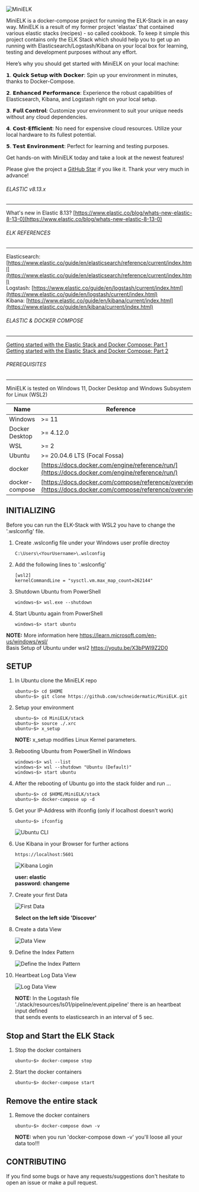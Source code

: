 ![MiniELK](resources/images/MiniELK-Logo02.png)

MiniELK is a docker-compose project for running the ELK-Stack in an easy way. MiniELK is a result of my former project
'elastax' that contained various elastic stacks (recipes) - so called cookbook.
To keep it simple this project contains only the ELK Stack which should help you to get up an running with Elasticsearch/Logstash/Kibana on your local box for learning, testing and development purposes without any effort.

Here’s why you should get started with MiniELK on your local machine:

𝟭. 𝗤𝘂𝗶𝗰𝗸 𝗦𝗲𝘁𝘂𝗽 𝘄𝗶𝘁𝗵 𝗗𝗼𝗰𝗸𝗲𝗿: Spin up your environment in minutes, thanks to Docker-Compose.

𝟮. 𝗘𝗻𝗵𝗮𝗻𝗰𝗲𝗱 𝗣𝗲𝗿𝗳𝗼𝗿𝗺𝗮𝗻𝗰𝗲: Experience the robust capabilities of Elasticsearch, Kibana, and Logstash right on your local setup.

𝟯. 𝗙𝘂𝗹𝗹 𝗖𝗼𝗻𝘁𝗿𝗼𝗹: Customize your environment to suit your unique needs without any cloud dependencies.

𝟰. 𝗖𝗼𝘀𝘁-𝗘𝗳𝗳𝗶𝗰𝗶𝗲𝗻𝘁: No need for expensive cloud resources. Utilize your local hardware to its fullest potential.

𝟱. 𝗧𝗲𝘀𝘁 𝗘𝗻𝘃𝗶𝗿𝗼𝗻𝗺𝗲𝗻𝘁: Perfect for learning and testing purposes.

Get hands-on with MiniELK today and take a look at the newest features!

Please give the project a [GitHub Star](https://github.com/schneidermatic/MiniELK/stargazers)
if you like it. Thank your very much in advance!

###### ELASTIC v8.13.x
---
What's new in Elastic 8.13? [https://www.elastic.co/blog/whats-new-elastic-8-13-0](https://www.elastic.co/blog/whats-new-elastic-8-13-0) <br/>

###### ELK REFERENCES
---
Elasticsearch: [https://www.elastic.co/guide/en/elasticsearch/reference/current/index.html](https://www.elastic.co/guide/en/elasticsearch/reference/current/index.html) <br/>
Logstash: [https://www.elastic.co/guide/en/logstash/current/index.html](https://www.elastic.co/guide/en/logstash/current/index.html) <br/>
Kibana: [https://www.elastic.co/guide/en/kibana/current/index.html](https://www.elastic.co/guide/en/kibana/current/index.html) <br/>

###### ELASTIC & DOCKER COMPOSE
---
[Getting started with the Elastic Stack and Docker Compose: Part 1](https://www.elastic.co/blog/getting-started-with-the-elastic-stack-and-docker-compose) <br/>
[Getting started with the Elastic Stack and Docker Compose: Part 2](https://www.elastic.co/blog/getting-started-with-the-elastic-stack-and-docker-compose-part-2) <br/>

###### PREREQUISITES
---
MiniELK is tested on Windows 11, Docker Desktop and Windows Subsystem for Linux (WSL2)

Name           | Reference    
-------------- | --------------- 
Windows        | >= 11
Docker Desktop | >= 4.12.0
WSL            | >= 2
Ubuntu         | >= 20.04.6 LTS (Focal Fossa)
docker         | [https://docs.docker.com/engine/reference/run/](https://docs.docker.com/engine/reference/run/)
docker-compose | [https://docs.docker.com/compose/reference/overview/](https://docs.docker.com/compose/reference/overview/)

INITIALIZING
---
Before you can run the ELK-Stack with WSL2 you have to change the '.wslconfig' file.

01. Create .wslconfig file under your Windows user profile directoy

        C:\Users\<YourUsername>\.wslconfig

02. Add the following lines to '.wslconfig'

        [wsl2]
        kernelCommandLine = "sysctl.vm.max_map_count=262144"

03. Shutdown Ubuntu from PowerShell

        windows~$> wsl.exe --shutdown

04. Start Ubuntu again from PowerShell

        windows~$> start ubuntu
    
**NOTE:** More information here https://learn.microsoft.com/en-us/windows/wsl/ \
          Basis Setup of Ubuntu under wsl2 https://youtu.be/X3bPWl9Z2D0
   
SETUP
---

01. In Ubuntu clone the MiniELK repo

        ubuntu~$> cd $HOME
        ubuntu~$> git clone https://github.com/schneidermatic/MiniELK.git

02. Setup your environment

        ubuntu~$> cd MiniELK/stack
        ubuntu~$> source ./.xrc
        ubuntu~$> x_setup

    **NOTE:** x_setup modifies Linux Kernel parameters.

03. Rebooting Ubuntu from PowerShell in Windows

        windows~$> wsl --list
        windows~$> wsl --shutdown "Ubuntu (Default)"
        windows~$> start ubuntu
      
03. After the rebooting of Ubuntu go into the stack folder and run ...

        ubuntu~$> cd $HOME/MiniELK/stack
        ubuntu~$> docker-compose up -d

04. Get your IP-Address with ifconfig (only if localhost doesn't work)

        ubuntu~$> ifconfig

    ![Ubuntu CLI](./resources/images/image01.png)

05. Use Kibana in your Browser for further actions

        https://localhost:5601

    ![Kibana Login](./resources/images/image02.png)

    **user: elastic**\
    **password: changeme**

06. Create your first Data 

    ![First Data](./resources/images/image03.png)

    **Select on the left side 'Discover'**

07. Create a data View

    ![Data View](./resources/images/image04.png)
    
08. Define the Index Pattern

    ![Define the Index Pattern](./resources/images/image05.png)

09. Heartbeat Log Data View

    ![Log Data View](./resources/images/image06.png)

    **NOTE:** In the Logstash file './stack/resources/ls01/pipeline/event.pipeline' there is an heartbeat input defined\
    that sends events to elasticsearch in an interval of 5 sec.

Stop and Start the ELK Stack
---

01. Stop the docker containers

        ubuntu~$> docker-compose stop

02. Start the docker containers

        ubuntu~$> docker-compose start 

Remove the entire stack
---

01. Remove the docker containers

        ubuntu~$> docker-compose down -v

    **NOTE:** when you run 'docker-compose down -v' you'll loose all your data too!!!

CONTRIBUTING
---
If you find some bugs or have any requests/suggestions don't hesitate to open an issue or make a pull request.
